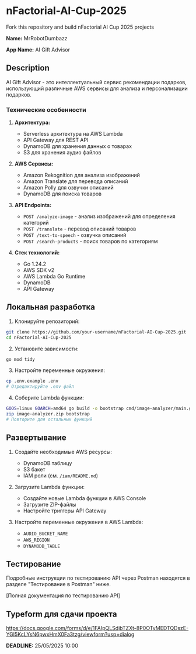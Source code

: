 # nFactorial-AI-Cup-2025

Fork this repository and build nFactorial AI Cup 2025 projects

**Name:** MrRobotDumbazz

**App Name:** AI Gift Advisor

## Description

AI Gift Advisor - это интеллектуальный сервис рекомендации подарков, использующий различные AWS сервисы для анализа и персонализации подарков.

### Технические особенности

1. **Архитектура:**
   - Serverless архитектура на AWS Lambda
   - API Gateway для REST API
   - DynamoDB для хранения данных о товарах
   - S3 для хранения аудио файлов

2. **AWS Сервисы:**
   - Amazon Rekognition для анализа изображений
   - Amazon Translate для перевода описаний
   - Amazon Polly для озвучки описаний
   - DynamoDB для поиска товаров

3. **API Endpoints:**
   - `POST /analyze-image` - анализ изображений для определения категорий
   - `POST /translate` - перевод описаний товаров
   - `POST /text-to-speech` - озвучка описаний
   - `POST /search-products` - поиск товаров по категориям

4. **Стек технологий:**
   - Go 1.24.2
   - AWS SDK v2
   - AWS Lambda Go Runtime
   - DynamoDB
   - API Gateway

## Локальная разработка

1. Клонируйте репозиторий:
```bash
git clone https://github.com/your-username/nFactorial-AI-Cup-2025.git
cd nFactorial-AI-Cup-2025
```

2. Установите зависимости:
```bash
go mod tidy
```

3. Настройте переменные окружения:
```bash
cp .env.example .env
# Отредактируйте .env файл
```

4. Соберите Lambda функции:
```bash
GOOS=linux GOARCH=amd64 go build -o bootstrap cmd/image-analyzer/main.go
zip image-analyzer.zip bootstrap
# Повторите для остальных функций
```

## Развертывание

1. Создайте необходимые AWS ресурсы:
   - DynamoDB таблицу
   - S3 бакет
   - IAM роли (см. `/iam/README.md`)

2. Загрузите Lambda функции:
   - Создайте новые Lambda функции в AWS Console
   - Загрузите ZIP-файлы
   - Настройте триггеры API Gateway

3. Настройте переменные окружения в AWS Lambda:
   - `AUDIO_BUCKET_NAME`
   - `AWS_REGION`
   - `DYNAMODB_TABLE`

## Тестирование

Подробные инструкции по тестированию API через Postman находятся в разделе "Тестирование в Postman" ниже.

[Полная документация по тестированию API]

## Typeform для сдачи проекта

https://docs.google.com/forms/d/e/1FAIpQLSdjbTZXt-8P0OTyMEDTQDszE-YGI5KcLYsN6pwxHmX0Fa3tzg/viewform?usp=dialog

**DEADLINE:** 25/05/2025 10:00 